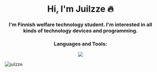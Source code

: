 <h1 align="center">Hi, I'm Juilzze 🔥</h1>
<h3 align="center">I'm Finnish welfare technology student. I'm interested in all kinds of technology devices and programming.</h3>
<p align="left">
</p>

<h3 align="center">Languages and Tools:</h3>
<p align="center">
  <a href="https://skillicons.dev">
    <img src="https://skills.thijs.gg/icons?i=python,lua,mysql,js,html,css" />
  </a>
</p>

<p>&nbsp;<img align="center" src="https://github-readme-stats.vercel.app/api?username=juilzze&show_icons=true&theme=radical&text_color=5257ff&bg_color=ffffff&locale=en" alt="juilzze" /></p>
